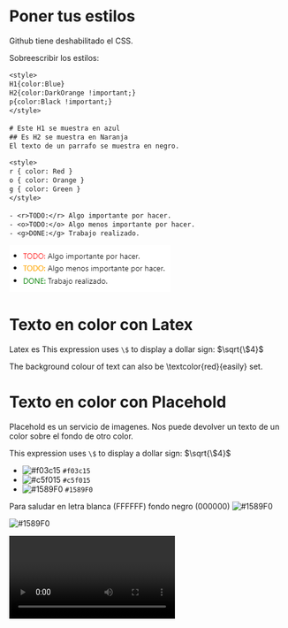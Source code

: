 # Poner tus estilos

Github tiene deshabilitado el CSS.

Sobreescribir los estilos:
```
<style>
H1{color:Blue}
H2{color:DarkOrange !important;}
p{color:Black !important;}
</style>

# Este H1 se muestra en azul
## Es H2 se muestra en Naranja
El texto de un parrafo se muestra en negro.
```


```
<style>
r { color: Red }
o { color: Orange }
g { color: Green }
</style>

- <r>TODO:</r> Algo importante por hacer.
- <o>TODO:</o> Algo menos importante por hacer.
- <g>DONE:</g> Trabajo realizado. 
```

 ![Imagen de las tareas con colores](resources/estilos_tareas.png)


# Texto en color con Latex

Latex es 
This expression uses `\$` to display a dollar sign: $\sqrt{\$4}$

The background colour of text can also be \textcolor{red}{easily} set. 



# Texto en color con Placehold

Placehold es un servicio de imagenes. Nos puede devolver un texto de un color sobre el fondo de otro color.

This expression uses `\$` to display a dollar sign: $\sqrt{\$4}$


- ![#f03c15](https://placehold.co/15x15/f03c15/f03c15.png) `#f03c15`
- ![#c5f015](https://placehold.co/15x15/c5f015/c5f015.png) `#c5f015`
- ![#1589F0](https://placehold.co/25x25/1589F0/1589F0.png) `#1589F0`



Para saludar en letra blanca (FFFFFF) fondo negro (000000) ![#1589F0](https://placehold.co/80x20/000000/FFFFFF.png?text=Hello+World)

![#1589F0](https://placehold.co/80?text=Hello+World&font=roboto)

![#1589F0](https://placehold.co/1920x1080.mp4)

